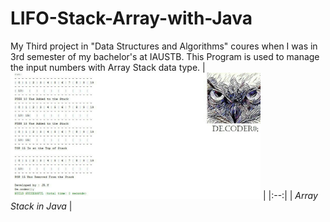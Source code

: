 # LIFO-Stack-Array-with-Java

My Third project in "Data Structures and Algorithms" coures when I was in 3rd semester of my bachelor's at IAUSTB.
This Program is used to manage the input numbers with Array Stack data type.
| <img src="out.jpg" alt="BookStore with Linked List" width="400"/> | 
|:--:| 
| *Array Stack in Java* |

